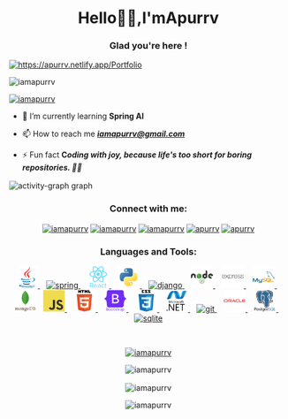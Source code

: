 <h1 align="center">Hello👋🏻,I'mApurrv</h1>
<h3 align="center">Glad you're here !</h3>

<p align="left">
    <a href="https://apurrv.netlify.app/" target="_blank">
        <img src="https://apurrv.netlify.app/assets/3d-rendering-letter-DufnxDMf.png" alt="https://apurrv.netlify.app/" height="15" width="20" /><span>Portfolio</span>
    </a>
</p>

<p align="left"> <img src="https://komarev.com/ghpvc/?username=iamapurrv&label=Profile%20views&color=0e75b6&style=flat" alt="iamapurrv" /> </p>

<p align="left"> <a href="https://twitter.com/iamapurrv" target=”_blank”><img src="https://img.shields.io/twitter/follow/iamapurrv?logo=twitter&style=for-the-badge" alt="iamapurrv" /></a> </p>

- 🌱 I’m currently learning **Spring AI**

- 📫 How to reach me ***iamapurrv@gmail.com***

- ⚡ Fun fact **C*oding with joy, because life's too short for boring repositories. 🚀😅***

<img align="center" src="https://github-readme-activity-graph.vercel.app/graph?username=IAmApurrv&radius=16&theme=github-light&area=false&order=5&hide_border=true" height="280" alt="activity-graph graph"  />

<h3 align="center">Connect with me:</h3>
<p align="center">
    <a href="https://twitter.com/iamapurrv" target="_blank"><img align="center" src="https://upload.wikimedia.org/wikipedia/commons/thumb/6/6f/Logo_of_Twitter.svg/800px-Logo_of_Twitter.svg.png" alt="iamapurrv" height="30" width="40" /></a>
    <a href="https://facebook.com/iamapurrv" target="_blank"><img align="center" src="https://upload.wikimedia.org/wikipedia/commons/thumb/b/b9/2023_Facebook_icon.svg/800px-2023_Facebook_icon.svg.png" alt="iamapurrv" height="30" width="40" /></a>
    <a href="https://instagram.com/iamapurrv" target="_blank"><img align="center" src="https://upload.wikimedia.org/wikipedia/commons/thumb/9/95/Instagram_logo_2022.svg/800px-Instagram_logo_2022.svg.png" alt="iamapurrv" height="30" width="40" /></a>
    <a href="https://www.hackerrank.com/apurrv" target="_blank"><img align="center" src="https://upload.wikimedia.org/wikipedia/commons/thumb/4/40/HackerRank_Icon-1000px.png/800px-HackerRank_Icon-1000px.png" alt="apurrv" height="30" width="40" /></a>
    <a href="https://linkedin.com/in/apurrv" target="blank"><img align="center" src="https://raw.githubusercontent.com/rahuldkjain/github-profile-readme-generator/master/src/images/icons/Social/linked-in-alt.svg" alt="apurrv" height="30" width="40" /></a>
</p>

<h3 align="center">Languages and Tools:</h3>
<p align="center">
    <a href="https://www.java.com" target="_blank" rel="noreferrer"> <img src="https://raw.githubusercontent.com/devicons/devicon/master/icons/java/java-original.svg" alt="java" width="40" height="40"/> </a>&nbsp;&nbsp;
    <a href="https://spring.io/" target="_blank" rel="noreferrer"> <img src="https://www.vectorlogo.zone/logos/springio/springio-icon.svg" alt="spring" width="40" height="40"/> </a>&nbsp;&nbsp;
    <a href="https://reactjs.org/" target="_blank" rel="noreferrer"> <img src="https://raw.githubusercontent.com/devicons/devicon/master/icons/react/react-original-wordmark.svg" alt="react" width="40" height="40"/> </a>&nbsp;&nbsp;
    <a href="https://www.python.org" target="_blank" rel="noreferrer"> <img src="https://raw.githubusercontent.com/devicons/devicon/master/icons/python/python-original.svg" alt="python" width="40" height="40"/> </a>&nbsp;&nbsp;
    <a href="https://www.djangoproject.com/" target="_blank" rel="noreferrer"> <img src="https://cdn.worldvectorlogo.com/logos/django.svg" alt="django" width="40" height="40"/> </a>&nbsp;&nbsp;
    <a href="https://nodejs.org" target="_blank" rel="noreferrer"> <img src="https://raw.githubusercontent.com/devicons/devicon/master/icons/nodejs/nodejs-original-wordmark.svg" alt="nodejs" width="40" height="40"/> </a>&nbsp;&nbsp;
    <a href="https://expressjs.com" target="_blank" rel="noreferrer"> <img src="https://raw.githubusercontent.com/devicons/devicon/master/icons/express/express-original-wordmark.svg" alt="express" width="40" height="40"/> </a>&nbsp;&nbsp;
    <a href="https://www.mysql.com/" target="_blank" rel="noreferrer"> <img src="https://raw.githubusercontent.com/devicons/devicon/master/icons/mysql/mysql-original-wordmark.svg" alt="mysql" width="40" height="40"/> </a>&nbsp;&nbsp;
    <a href="https://www.mongodb.com/" target="_blank" rel="noreferrer"> <img src="https://raw.githubusercontent.com/devicons/devicon/master/icons/mongodb/mongodb-original-wordmark.svg" alt="mongodb" width="40" height="40"/></a>&nbsp;&nbsp;
    <a href="https://www.w3schools.com/js/" target="_blank" rel="noreferrer"> <img src="https://raw.githubusercontent.com/devicons/devicon/master/icons/javascript/javascript-original.svg" alt="javascript" width="40" height="40"/> </a>&nbsp;&nbsp;
    <a href="https://www.w3schools.com/html/" target="_blank" rel="noreferrer"> <img src="https://raw.githubusercontent.com/devicons/devicon/master/icons/html5/html5-original-wordmark.svg" alt="html5" width="40" height="40"/> </a>&nbsp;&nbsp;
    <a href="https://getbootstrap.com" target="_blank" rel="noreferrer"> <img src="https://raw.githubusercontent.com/devicons/devicon/master/icons/bootstrap/bootstrap-plain-wordmark.svg" alt="bootstrap" width="40" height="40"/> </a>&nbsp;&nbsp;
    <a href="https://www.w3schools.com/css/" target="_blank" rel="noreferrer"> <img src="https://raw.githubusercontent.com/devicons/devicon/master/icons/css3/css3-original-wordmark.svg" alt="css3" width="40" height="40"/> </a>&nbsp;&nbsp;
    <a href="https://dotnet.microsoft.com/" target="_blank" rel="noreferrer"> <img src="https://raw.githubusercontent.com/devicons/devicon/master/icons/dot-net/dot-net-original-wordmark.svg" alt="dotnet" width="40" height="40"/> </a>&nbsp;&nbsp;
    <a href="https://git-scm.com/" target="_blank" rel="noreferrer"> <img src="https://www.vectorlogo.zone/logos/git-scm/git-scm-icon.svg" alt="git" width="40" height="40"/> </a>&nbsp;&nbsp;
    <a href="https://www.oracle.com/" target="_blank" rel="noreferrer"> <img src="https://raw.githubusercontent.com/devicons/devicon/master/icons/oracle/oracle-original.svg" alt="oracle" width="40" height="40"/> </a>&nbsp;&nbsp;
    <a href="https://www.postgresql.org" target="_blank" rel="noreferrer"> <img src="https://raw.githubusercontent.com/devicons/devicon/master/icons/postgresql/postgresql-original-wordmark.svg" alt="postgresql" width="40" height="40"/> </a>&nbsp;&nbsp;
    <a href="https://www.sqlite.org/" target="_blank" rel="noreferrer"> <img src="https://www.vectorlogo.zone/logos/sqlite/sqlite-icon.svg" alt="sqlite" width="40" height="40"/> </a>
</p>

&nbsp;&nbsp;

<p align="center"> <a href="https://github.com/ryo-ma/github-profile-trophy"><img src="https://github-profile-trophy.vercel.app/?username=iamapurrv" alt="iamapurrv" /></a> </p>

<p align="center"><img align="" src="https://github-readme-stats.vercel.app/api/top-langs?username=iamapurrv&show_icons=true&locale=en&layout=compact" alt="iamapurrv" /></p>

<p align="center"><img align="center" src="https://github-readme-stats.vercel.app/api?username=iamapurrv&show_icons=true&locale=en" alt="iamapurrv" /></p>

<p align="center"><img src="https://github-readme-streak-stats.herokuapp.com/?user=iamapurrv&" alt="iamapurrv" /></p>
